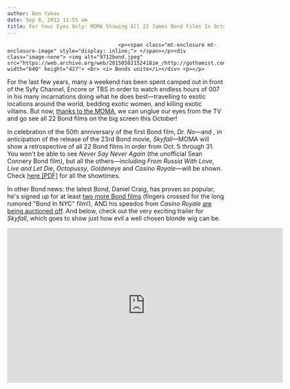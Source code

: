 ```yaml
---
author: Ben Yakas
date: Sep 8, 2012 11:55 am
title: For Your Eyes Only: MOMA Showing All 22 James Bond Films In October!
---
```


	
										<p><span class="mt-enclosure mt-enclosure-image" style="display: inline;"> </span></p><div class="image-none"> <img alt="9712bond.jpeg" src="https://web.archive.org/web/20150502152418im_/http://gothamist.com/attachments/byakas/9712bond.jpeg" width="640" height="427"> <br> <i> Bonds unite</i></div> <p></p>

<p>For the last few years, many a weekend has been spent camped out in front of the Syfy Channel, Encore or TBS in order to watch endless hours of 007 in his many incarnations doing what he does best&#x2014;travelling to exotic locations around the world, bedding exotic women, and killing exotic villains. But now, <a href="https://web.archive.org/web/20150502152418/http://www.moma.org/visit/calendar/films/1327">thanks to the MOMA</a>, we can unglue our eyes from the TV and go see all 22 Bond films on the big screen this October!</p>

<p>In celebration of the 50th anniversary of the first Bond film, <em>Dr. No</em>&#x2014;and , in anticipation of the release of the 23rd Bond movie, <em>Skyfall</em>&#x2014;MOMA will show a retrospective of all 22 Bond films in order from Oct. 5 through 31. You won&apos;t be able to see <em>Never Say Never Again</em> (the unofficial Sean Connery Bond film), but all the others&#x2014;including <em>From Russia With Love</em>, <em>Live and Let Die</em>, <em>Octopussy</em>, <em>Goldeneye</em> and <em>Casino Royale</em>&#x2014;will be shown. Check <a href="https://web.archive.org/web/20150502152418/http://press.moma.org/wp-content/files_mf/momafilm_50yearsofjamesbond2012_pressrelease_final77.pdf">here [PDF]</a> for all the showtimes.</p>

<p>In other Bond news: the latest Bond, Daniel Craig, has proven so popular, he&apos;s signed up for at least <a href="https://web.archive.org/web/20150502152418/http://www.vulture.com/2012/09/daniel-craig-confirmed-for-two-more-bond-movies.html?mid=twitter_vulture">two more Bond films</a> (fingers crossed for the long rumored &quot;Bond In NYC&quot; film!), AND his speedos from <em>Casino Royale</em> <a href="https://web.archive.org/web/20150502152418/http://www.nydailynews.com/entertainment/tv-movies/global-james-bond-day-daniel-craig-casino-royale-swim-trunks-auctioned-article-1.1154333?localLinksEnabled=false">are being auctioned off</a>. And below, check out the very exciting trailer for <em>Skyfall</em>, which goes to show just how evil a well chosen blonde wig can be.</p>

<p><iframe width="640" height="360" src="https://web.archive.org/web/20150502152418if_/http://www.youtube.com/embed/tzaXuKs9vhc" frameborder="0" allowfullscreen></iframe></p>					
										
									
				
